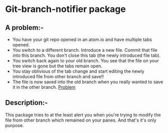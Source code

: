 # Git-branch-notifier package

## A problem:-
 - You have your git repo opened in an atom.io and have multiple tabs opened.
 - You switch to a different branch. Introduce a new file. Commit that file into this branch. You don't close this tab (the newly introduced file tab).
 - You switch back again to your old branch. You see that the file on your tree view is gone but the tabs remain open.
 - You stay oblivious of the tab change and start editing the newly introduced file from other branch and save!!
 - The file is now saved into the old branch when you really wanted to save it in the other branch.
 [Problem](http://i.imgur.com/DoU5gy6.gif)

 ## Description:-
 This package tries to at the least alert you when you're trying to modify the file from other branch which remained on your panes. And that's it's only purpose.
